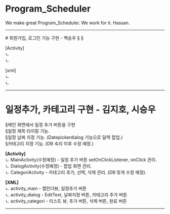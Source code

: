 # Program_Scheduler
We make great Program_Scheduler. We work for it. Hassan.
  
<hr/>
# 회원가입, 로그인 기능 구현 - 백승우
   §  
   §  

[Activity]  
ㄴ  
ㄴ  

[xml]  
ㄴ  
ㄴ  

<hr/>

# 일정추가, 카테고리 구현 - 김지호, 시승우  
   §메인 화면에서 일정 추가 버튼을 구현  
   §일정 제목 타이핑 기능.  
   §일정 날짜 지정 기능. (Datepickerdialog 기능으로 달력 팝업.)  
   §카테고리 지정 기능. (DB 숙지 이후 수정 예정.)  
     
**[Activity]**  
ㄴ MainActivity(수정예정) - 일정 추가 버튼 setOnClickListener, onClick 관리.  
ㄴ DialogActivity(수정예정) - 팝업 화면 관리.  
ㄴ CategoriActivity - 카테고리 추가, 선택, 삭제 관리. (DB 맞게 수정 예정).  
  
**[XML]**  
ㄴ activity_main -  캘린더뷰, 일정추가 버튼  
ㄴ activity_dialog - EditText, 날짜지정 버튼, 카테고리 추가 버튼  
ㄴ activity_categori - 리스트 뷰, 추가 버튼, 삭제 버튼, 완료 버튼  
  
-------------------------------------------------------------------------------------------------
